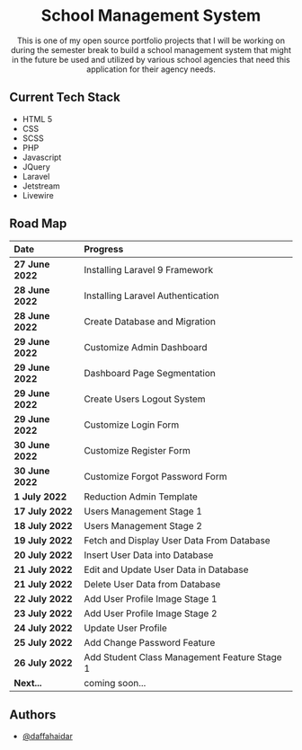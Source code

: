 <h1 align="center">School Management System</h1>

<p align = "center">This is one of my open source portfolio projects that I will be working on during the semester break to build a school management system that might in the future be used and utilized by various school agencies that need this application for their agency needs.</p>

## Current Tech Stack

-   HTML 5
-   CSS
-   SCSS
-   PHP
-   Javascript
-   JQuery
-   Laravel
-   Jetstream
-   Livewire

## Road Map

| Date             | Progress                                     |
| :--------------- | :------------------------------------------- |
| **27 June 2022** | Installing Laravel 9 Framework               |
| **28 June 2022** | Installing Laravel Authentication            |
| **28 June 2022** | Create Database and Migration                |
| **29 June 2022** | Customize Admin Dashboard                    |
| **29 June 2022** | Dashboard Page Segmentation                  |
| **29 June 2022** | Create Users Logout System                   |
| **29 June 2022** | Customize Login Form                         |
| **30 June 2022** | Customize Register Form                      |
| **30 June 2022** | Customize Forgot Password Form               |
| **1 July 2022**  | Reduction Admin Template                     |
| **17 July 2022** | Users Management Stage 1                     |
| **18 July 2022** | Users Management Stage 2                     |
| **19 July 2022** | Fetch and Display User Data From Database    |
| **20 July 2022** | Insert User Data into Database               |
| **21 July 2022** | Edit and Update User Data in Database        |
| **21 July 2022** | Delete User Data from Database               |
| **22 July 2022** | Add User Profile Image Stage 1               |
| **23 July 2022** | Add User Profile Image Stage 2               |
| **24 July 2022** | Update User Profile                          |
| **25 July 2022** | Add Change Password Feature                  |
| **26 July 2022** | Add Student Class Management Feature Stage 1 |
| **Next...**      | coming soon...                               |

## Authors

-   [@daffahaidar](https://www.github.com/daffahaidar)
